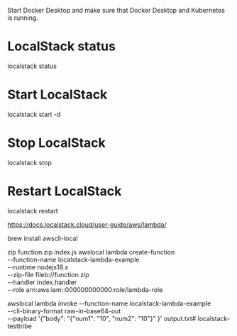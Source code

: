 
Start Docker Desktop and make sure that Docker Desktop and Kubernetes is running.

# LocalStack status
localstack status

# Start LocalStack
localstack start -d

# Stop LocalStack
localstack stop

# Restart LocalStack
localstack restart


https://docs.localstack.cloud/user-guide/aws/lambda/

brew install awscli-local

zip function.zip index.js
awslocal lambda create-function \
    --function-name localstack-lambda-example \
    --runtime nodejs18.x \
    --zip-file fileb://function.zip \
    --handler index.handler \
    --role arn:aws:iam::000000000000:role/lambda-role

awslocal lambda invoke --function-name localstack-lambda-example \
--cli-binary-format raw-in-base64-out \
--payload '{"body": "{\"num1\": \"10\", \"num2\": \"10\"}" }' output.txt# localstack-testtribe
